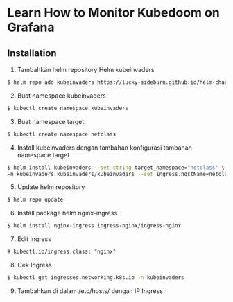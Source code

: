 # Learn How to Monitor Kubedoom on Grafana

## Installation

1. Tambahkan helm repository Helm kubeinvaders
```bash
$ helm repo add kubeinvaders https://lucky-sideburn.github.io/helm-charts/
```

2. Buat namespace kubeinvaders
```bash
$ kubectl create namespace kubeinvaders
```

3. Buat namespace target
```bash
$ kubectl create namespace netclass
```

4. Install kubeinvaders dengan tambahan konfigurasi tambahan namespace target
```bash
$ helm install kubeinvaders --set-string target_namespace="netclass" \
-n kubeinvaders kubeinvaders/kubeinvaders --set ingress.hostName=netclass.pod --set image.tag=v1.9
```

5. Update helm repository
```bash
$ helm repo update
```

6. Install package helm nginx-ingress
```bash
$ helm install nginx-ingress ingress-nginx/ingress-nginx
```

7. Edit Ingress
```txt
# kubectl.io/ingress.class: "nginx"
```

8. Cek Ingress
```bash
$ kubectl get ingresses.networking.k8s.io -n kubeinvaders
```

9. Tambahkan di dalam /etc/hosts/ dengan IP Ingress
